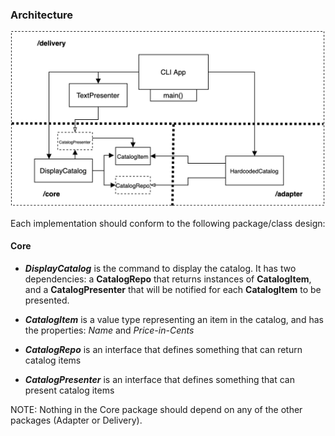 ### Architecture

![Architecture](architecture.png)

Each implementation should conform to the following package/class design:

#### Core

- ***DisplayCatalog*** is the command to display the catalog.  It has two dependencies: a **CatalogRepo** that returns instances of **CatalogItem**, and a **CatalogPresenter** that will be notified for each **CatalogItem** to be presented.  

- ***CatalogItem*** is a value type representing an item in the catalog, and has the properties: *Name* and *Price-in-Cents* 

- ***CatalogRepo*** is an interface that defines something that can return catalog items

- ***CatalogPresenter*** is an interface that defines something that can present catalog items

NOTE: Nothing in the Core package should depend on any of the other packages (Adapter or Delivery).